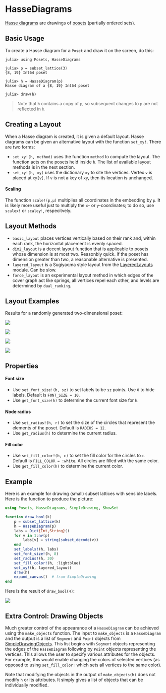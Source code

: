 # HasseDiagrams

[Hasse diagrams](https://en.wikipedia.org/wiki/Hasse_diagram) are 
drawings of [posets](https://github.com/scheinerman/Posets.jl) (partially ordered sets).

## Basic Usage

To create a Hasse diagram for a `Poset` and draw it on the screen, do this:
```
julia> using Posets, HasseDiagrams

julia> p = subset_lattice(3)
{8, 19} Int64 poset

julia> h = HasseDiagram(p)
Hasse diagram of a {8, 19} Int64 poset

julia> draw(h)
```
> Note that `h` contains a copy of `p`, so subsequent changes to `p` are not reflected in `h`.

## Creating a Layout

When a Hasse diagram is created, it is given a default layout. Hasse diagrams can be given an alternative layout with the function `set_xy!`. There are two forms:

* `set_xy!(h, method)` uses the function `method` to compute the layout. The function acts on the posets held inside `h`. The list of available layout methods is in the next section. 
* `set_xy!(h, xy)` uses the dictionary `xy` to site the vertices. Vertex `v` is placed at `xy[v]`. If `v` is not a key of `xy`, then its location is unchanged.

#### Scaling

The function `scale!(p,μ)` multiplies all coordinates in the embedding by `μ`. 
It is likely more useful just to multiply the `x`- or `y`-coordinates; 
to do so, use `scalex!` or `scaley!`, respecitvely. 

## Layout Methods

* `basic_layout` places vertices vertically based on their rank and, within each rank, the horizontal placement is evenly spaced.
* `dim2_layout` is a decent layout function that is applicable to posets whose dimension is at most two. Reasonbly quick. If the poset has dimension greater than two, a reasonable alternative is presented. 
* `layered_layout` is a Sugiyaqma style layout from the [LayeredLayouts](https://github.com/oxinabox/LayeredLayouts.jl) module. Can be slow. 
* `force_layout` is an experimental layout method in which edges of the cover graph act like springs, all vertices repel each other, and levels are determined by `dual_ranking`. 


## Layout Examples
Results for a randomly generated two-dimensional poset:

![](basic.png)

![](dim2.png)

![](layered.png)

![](force.png)


## Properties

#### Font size

* Use `set_font_size!(h, sz)` to set labels to be `sz` points. Use `0` to hide labels. Default is `FONT_SIZE = 10`.
* Use `get_font_size(h)` to determine the current font size for `h`. 

#### Node radius

* Use `set_radius!(h, r)` to set the size of the circles that represent the elements of the poset. Default is `RADIUS = 12`.
* Use `get_radius(h)` to determine the current radius.

#### Fill color

* Use `set_fill_color!(h, c)` to set the fill color for the circles to `c`. Default is `FILL_COLOR = :white`. All circles are filled with the same color. 
* Use `get_fill_color(h)` to determine the current color. 


## Example

Here is an example for drawing (small) subset lattices with sensible labels. Here is the function
to produce the picture:

```julia
using Posets, HasseDiagrams, SimpleDrawing, ShowSet

function draw_bool(k)
    p = subset_lattice(k)
    h = HasseDiagram(p)
    labs = Dict{Int,String}()
    for v in 1:nv(p)
        labs[v] = string(subset_decode(v))
    end
    set_labels!(h, labs)
    set_font_size!(h, 8)
    set_radius!(h, 30)
    set_fill_color!(h, :lightblue)
    set_xy!(h, layered_layout)
    draw(h)
    expand_canvas()  # from SimpleDrawing
end
```
Here is the result of `draw_bool(4)`:

![](bool4.png)


## Extra Control: Drawing Objects

Much greater control of the appearance of a `HasseDiagram` can be achieved using the
`make_objects` function. The input to `make_objects` is a `HasseDiagram` and the output
is a list of `Segment` and `Point` objects from [SimpleDrawingObjects](https://github.com/scheinerman/SimpleDrawingObjects.jl). This list begins with `Segment` objects representing the edges of the 
`HasseDiagram` following by `Point` objects representing the vertices. This allows the user to 
specify various attributes for the objects. For example, this would enable changing the colors of
selected vertices (as opposed to using `set_fill_color!` which sets all vertices to the same color).

Note that modifying the objects in the output of `make_objects(h)` does not modify `h` or its 
attributes. It simply gives a list of objects that can be individually modified. 
